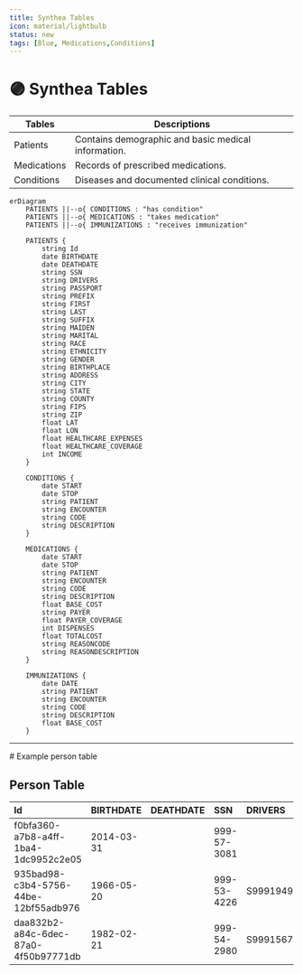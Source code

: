 ```yaml
---
title: Synthea Tables 
icon: material/lightbulb
status: new
tags: [Blue, Medications,Conditions]
---
```


# 🟣 Synthea Tables

| Tables         | Descriptions                                        |
|---------------|----------------------------------------------------|
| Patients     | Contains demographic and basic medical information.|
| Medications  | Records of prescribed medications.                 |
| Conditions   | Diseases and documented clinical conditions.       |

```mermaid
erDiagram
    PATIENTS ||--o{ CONDITIONS : "has condition"
    PATIENTS ||--o{ MEDICATIONS : "takes medication"
    PATIENTS ||--o{ IMMUNIZATIONS : "receives immunization"

    PATIENTS {
        string Id
        date BIRTHDATE
        date DEATHDATE
        string SSN
        string DRIVERS
        string PASSPORT
        string PREFIX
        string FIRST
        string LAST
        string SUFFIX
        string MAIDEN
        string MARITAL
        string RACE
        string ETHNICITY
        string GENDER
        string BIRTHPLACE
        string ADDRESS
        string CITY
        string STATE
        string COUNTY
        string FIPS
        string ZIP
        float LAT
        float LON
        float HEALTHCARE_EXPENSES
        float HEALTHCARE_COVERAGE
        int INCOME
    }

    CONDITIONS {
        date START
        date STOP
        string PATIENT
        string ENCOUNTER
        string CODE
        string DESCRIPTION
    }

    MEDICATIONS {
        date START
        date STOP
        string PATIENT
        string ENCOUNTER
        string CODE
        string DESCRIPTION
        float BASE_COST
        string PAYER
        float PAYER_COVERAGE
        int DISPENSES
        float TOTALCOST
        string REASONCODE
        string REASONDESCRIPTION
    }

    IMMUNIZATIONS {
        date DATE
        string PATIENT
        string ENCOUNTER
        string CODE
        string DESCRIPTION
        float BASE_COST
    }

```

----

# Example person table
## Person Table
| Id                                   | BIRTHDATE   | DEATHDATE   | SSN         | DRIVERS   | PASSPORT   | PREFIX   | FIRST        | LAST         | SUFFIX   | MAIDEN     | MARITAL   | RACE   | ETHNICITY   | GENDER   | BIRTHPLACE                  | ADDRESS           | CITY      | STATE         | COUNTY           |   FIPS |   ZIP |     LAT |      LON |   HEALTHCARE_EXPENSES |   HEALTHCARE_COVERAGE |   INCOME |
|:-------------------------------------|:------------|:------------|:------------|:----------|:-----------|:---------|:-------------|:-------------|:---------|:-----------|:----------|:-------|:------------|:---------|:----------------------------|:------------------|:----------|:--------------|:-----------------|-------:|------:|--------:|---------:|----------------------:|----------------------:|---------:|
| f0bfa360-a7b8-a4ff-1ba4-1dc9952c2e05 | 2014-03-31  |             | 999-57-3081 |           |            |          | Terresa418   | Towne435     |          |            |           | black  | nonhispanic | F        | Lynn  Massachusetts  US     | 410 Ortiz Avenue  | Boston    | Massachusetts | Suffolk County   |  25025 |  2131 | 42.32   | -71.0098 |                1100   |       10890.8         |     8995 |
| 935bad98-c3b4-5756-44be-12bf55adb976 | 1966-05-20  |             | 999-53-4226 | S99919491 | X50357560X | Mrs.     | Evangeline16 | Considine820 |          | Lowe577    | M         | white  | nonhispanic | F        | Boston  Massachusetts  US   | 508 DuBuque View  | Salem     | Massachusetts | Essex County     |  25009 |  1970 | 42.538  | -70.8536 |               15893.8 |           2.16515e+06 |    24217 |
| daa832b2-a84c-6dec-87a0-4f50b97771db | 1982-02-21  |             | 999-54-2980 | S99915673 | X9496139X  | Mrs.     | Bertie593    | Johns824     |          | Simonis280 | M         | white  | nonhispanic | F        | Westford  Massachusetts  US | 302 Dibbert Brook | Millville | Massachusetts | Worcester County |    nan |     0 | 42.0248 | -71.5792 |               55502.5 |      917610           |    58179 |
